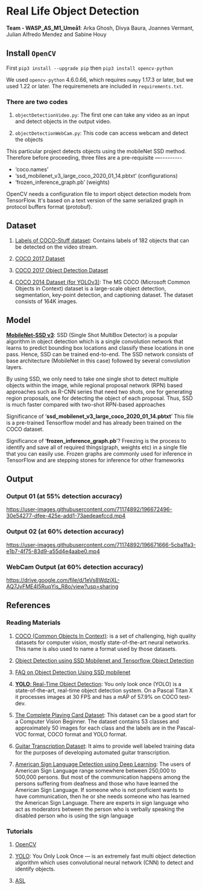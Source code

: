 # Real Life Object Detection

**Team - WASP_AS_M1_Umeå1**: Arka Ghosh, Divya Baura, Joannes Vermant, Julian Alfredo Mendez and Sabine Houy

## Install `OpenCV`

First `pip3 install --upgrade pip` then `pip3 install opencv-python`

We used `opencv-python` 4.6.0.66, which requires `numpy` 1.17.3 or later, but we used 1.22 or later.
The requiremenets are included in `requirements.txt`.

### There are two codes

1. `objectDetectionVideo.py`: The first one can take any video as an input and detect objects in the output video.

2. `objectDetectionWebCam.py`: This code can access webcam and detect the objects

This particular project detects objects using the mobileNet SSD method. Therefore before proceeding, three files are a pre-requisite —---------

- ‘coco.names’
- ‘ssd_mobilenet_v3_large_coco_2020_01_14.pbtxt’ (configurations)
- ‘frozen_inference_graph.pb’ (weights)

OpenCV needs a configuration file to import object detection models from TensorFlow. It's based on a text version of the same serialized graph in protocol buffers format (protobuf).

## Dataset

1. [Labels of COCO-Stuff dataset](https://github.com/nightrome/cocostuff/blob/master/labels.md): Contains labels of 182 objects that can be detected on the video stream.

2. [COCO 2017 Dataset](https://www.kaggle.com/datasets/awsaf49/coco-2017-dataset)
3. [COCO 2017 Object Detection Dataset](https://www.kaggle.com/datasets/moeinshariatnia/coco-2017-object-detection-dataset)
4. [COCO 2014 Dataset (for YOLOv3)](https://www.kaggle.com/datasets/jeffaudi/coco-2014-dataset-for-yolov3): The MS COCO (Microsoft Common Objects in Context) dataset is a large-scale object detection, segmentation, key-point detection, and captioning dataset. The dataset consists of 164K images.

## Model

[**MobileNet-SSD v3**](https://github.com/opencv/opencv/wiki/TensorFlow-Object-Detection-API): SSD (Single Shot MultiBox Detector) is a popular algorithm in object detection which is a single convolution network that learns to predict bounding box locations and classify these locations in one pass. Hence, SSD can be trained end-to-end. The SSD network consists of base architecture (MobileNet in this case) followed by several convolution layers.

By using SSD, we only need to take one single shot to detect multiple objects within the image, while regional proposal network (RPN) based approaches such as R-CNN series that need two shots, one for generating region proposals, one for detecting the object of each proposal. Thus, SSD is much faster compared with two-shot RPN-based approaches

Significance of ‘**ssd_mobilenet_v3_large_coco_2020_01_14.pbtxt**’
This file is a pre-trained Tensorflow model and has already been trained on the COCO dataset.

Significance of ‘**frozen_inference_graph.pb**’?
Freezing is the process to identify and save all of required things(graph, weights etc) in a single file that you can easily use. Frozen graphs are commonly used for inference in TensorFlow and are stepping stones for inference for other frameworks

## Output

### Output 01 (at 55% detection accuracy)

https://user-images.githubusercontent.com/71174892/196672496-30e54277-dfee-425e-add1-73aedeaefccd.mp4

### Output 02 (at 60% detection accuracy)

https://user-images.githubusercontent.com/71174892/196671666-5cba1fa3-e1b7-4f75-83d9-a55d4e4aabe0.mp4

### WebCam Output (at 60% detection accuracy)

https://drive.google.com/file/d/1eVs8WdziXL-AQ7JvFME4I5RuqYis_R8o/view?usp=sharing

## References

### Reading Materials

1. [COCO (Common Objects In Context)](https://cocodataset.org/#home): is a set of challenging, high quality datasets for computer vision, mostly state-of-the-art neural networks. This name is also used to name a format used by those datasets.

2. [Object Detection using SSD Mobilenet and Tensorflow Object Detection](https://medium.com/@techmayank2000/object-detection-using-ssd-mobilenetv2-using-tensorflow-api-can-detect-any-single-class-from-31a31bbd0691)

3. [FAQ on Object Detection Using SSD mobilenet](https://madhumitamenon.medium.com/faq-on-object-detection-using-ssd-mobilenet-b8bf31924601)

4. [**YOLO**: Real-Time Object Detection](https://pjreddie.com/darknet/yolo/): You only look once (YOLO) is a state-of-the-art, real-time object detection system. On a Pascal Titan X it processes images at 30 FPS and has a mAP of 57.9% on COCO test-dev.
5. [The Complete Playing Card Dataset](https://www.kaggle.com/datasets/jaypradipshah/the-complete-playing-card-dataset): This dataset can be a good start for a Computer Vision Beginner. The dataset contains 53 classes and approximately 50 images for each class and the labels are in the Pascal-VOC format, COCO format and YOLO format.
6. [Guitar Transcription Dataset](https://www.kaggle.com/datasets/jacksonlightfoot/guitar-transcription-dataset): It aims to provide well labeled training data for the purposes of developing automated guitar transcription.
7. [American Sign Language Detection using Deep Learning](https://debuggercafe.com/american-sign-language-detection-using-deep-learning/): The users of American Sign Language range somewhere between 250,000 to 500,000 persons. But most of the communication happens among the persons suffering from deafness and those who have learned the American Sign Language. If someone who is not proficient wants to have communication, then he or she needs someone who has learned the American Sign Language. There are experts in sign language who act as moderators between the person who is verbally speaking the disabled person who is using the sign language

### Tutorials

1. [OpenCV](https://github.com/murtazahassan/OpenCV-Python-Tutorials-and-Projects)

2. [YOLO](https://opencv-tutorial.readthedocs.io/en/latest/yolo/yolo.html#yolo-object-detection): You Only Look Once — is an extremely fast multi object detection algorithm which uses convolutional neural network (CNN) to detect and identify objects.
3. [ASL](https://github.com/abdullahmujahidali/American-Sign-Language/blob/master/scrip.py)
